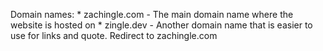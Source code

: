 Domain names:
    * zachingle.com - The main domain name where the website is hosted on
    * zingle.dev - Another domain name that is easier to use for links and quote. Redirect to zachingle.com